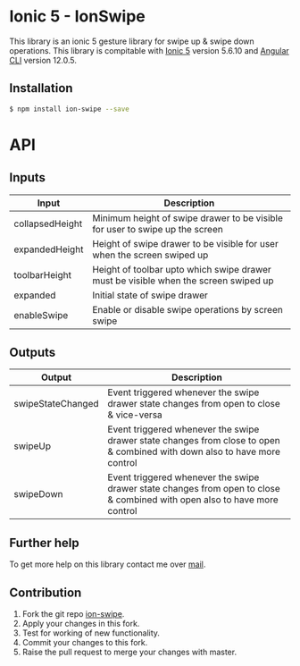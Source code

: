 # Ionic 5 - IonSwipe

This library is an ionic 5 gesture library for swipe up & swipe down operations. This library is compitable with [Ionic 5](https://ionicframework.com/#) version 5.6.10 and [Angular CLI](https://github.com/angular/angular-cli) version 12.0.5.

## Installation

```sh
$ npm install ion-swipe --save
```

# API

## Inputs

| Input | Description |
| ------ | ------ |
| collapsedHeight | Minimum height of swipe drawer to be visible for user to swipe up the screen |
| expandedHeight | Height of swipe drawer to be visible for user when the screen swiped up|
| toolbarHeight | Height of toolbar upto which swipe drawer must  be visible when the screen swiped up|
| expanded | Initial state of swipe drawer|
| enableSwipe | Enable or disable swipe operations by screen swipe|

## Outputs

| Output | Description |
| ------ | ------ |
| swipeStateChanged | Event triggered whenever the swipe drawer state changes from open to close & vice-versa |
| swipeUp | Event triggered whenever the swipe drawer state changes from close to open & combined with down also to have more control |
| swipeDown | Event triggered whenever the swipe drawer state changes from open to close & combined with open also to have more control |

## Further help

To get more help on this library contact me over [mail](vishnu.fullstack.developer@gmail.com).

## Contribution

1. Fork the git repo [ion-swipe](https://gitlab.com/vishnu-fullstack-developer/ion-swipe).
2. Apply your changes in this fork.
3. Test for working of new functionality.
4. Commit your changes to this fork.
5. Raise the pull request to merge your changes with master.